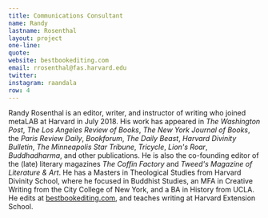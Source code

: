 ```yaml
---
title: Communications Consultant
name: Randy
lastname: Rosenthal
layout: project
one-line: 
quote: 
website: bestbookediting.com
email: rrosenthal@fas.harvard.edu
twitter: 
instagram: raandala
row: 4
---
```


Randy Rosenthal is an editor, writer, and instructor of writing who joined metaLAB at Harvard in July 2018. His work has appeared in *The Washington Post*, *The Los Angeles Review of Books*, *The New York Journal of Books*, the *Paris Review Daily*, *Bookforum*, *The Daily Beast*, *Harvard Divinity Bulletin*, *The Minneapolis Star Tribune*, *Tricycle*, *Lion's Roar*, *Buddhadharma*, and other publications. He is also the co-founding editor of the (late) literary magazines *The Coffin Factory* and *Tweed's Magazine of Literature & Art*. He has a Masters in Theological Studies from Harvard Divinity School, where he focused in Buddhist Studies, an MFA in Creative Writing from the City College of New York, and a BA in History from UCLA. He edits at [bestbookediting.com](http://www.bestbookediting.com/), and teaches writing at Harvard Extension School.